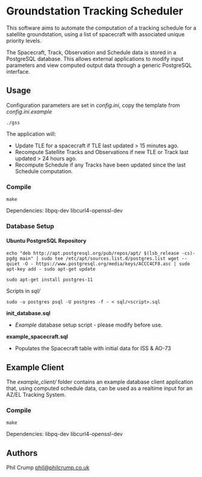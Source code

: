# Groundstation Tracking Scheduler

This software aims to automate the computation of a tracking schedule for a satellite groundstation, using a list of spacecraft with associated unique priority levels.

The Spacecraft, Track, Observation and Schedule data is stored in a PostgreSQL database. This allows external applications to modify input parameters and view computed output data through a generic PostgreSQL interface.

## Usage

Configuration parameters are set in *config.ini*, copy the template from *config.ini.example*

`./gss`

The application will:
 * Update TLE for a spacecraft if TLE last updated > 15 minutes ago.
 * Recompute Satellite Tracks and Observations if new TLE or Track last updated > 24 hours ago.
 * Recompute Schedule if any Tracks have been updated since the last Schedule computation.

### Compile

`make`

Dependencies: libpq-dev libcurl4-openssl-dev

### Database Setup

#### Ubuntu PostgreSQL Repository

`echo "deb http://apt.postgresql.org/pub/repos/apt/ $(lsb_release -cs)-pgdg main" | sudo tee /etc/apt/sources.list.d/postgres.list
wget --quiet -O - https://www.postgresql.org/media/keys/ACCC4CF8.asc | sudo apt-key add -
sudo apt-get update`

`sudo apt-get install postgres-11`

Scripts in *sql/*

`sudo -u postgres psql -U postgres -f - < sql/<script>.sql`

**init_database.sql**
 * _Example_ database setup script - please modify before use.

**example_spacecraft.sql**
 * Populates the Spacecraft table with initial data for ISS & AO-73

## Example Client

The *example_client/* folder contains an example database client application that, using computed schedule data, can be used as a realtime input for an AZ/EL Tracking System.

### Compile

`make`

Dependencies: libpq-dev libcurl4-openssl-dev

## Authors

Phil Crump <phil@philcrump.co.uk>
